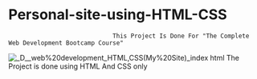 # Personal-site-using-HTML-CSS
                                 This Project Is Done For "The Complete Web Development Bootcamp Course"
![_D__web%20development_HTML,CSS(My%20Site)_index html](https://user-images.githubusercontent.com/74952621/180730758-8256cdb8-d1f4-40a2-ae3f-526099c968be.png)
The Project is done using HTML And CSS only

